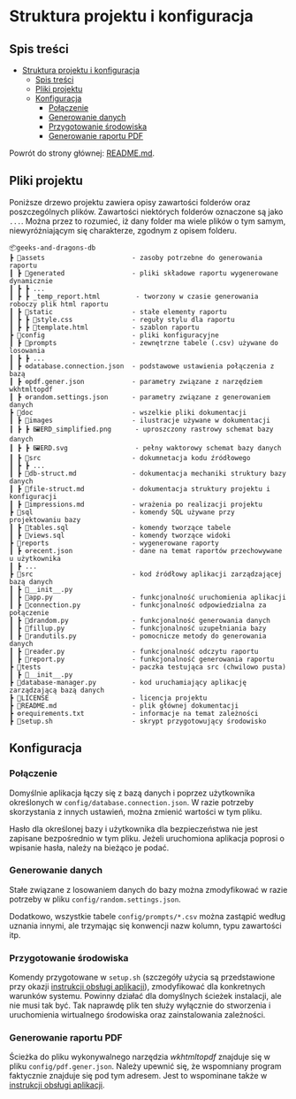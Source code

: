 # Struktura projektu i konfiguracja

## Spis treści

<a id="spis-tresci"></a>

- [Struktura projektu i konfiguracja](#struktura-projektu-i-konfiguracja)
  - [Spis treści](#spis-treści)
  - [Pliki projektu](#pliki-projektu)
  - [Konfiguracja](#konfiguracja)
    - [Połączenie](#połączenie)
    - [Generowanie danych](#generowanie-danych)
    - [Przygotowanie środowiska](#przygotowanie-środowiska)
    - [Generowanie raportu PDF](#generowanie-raportu-pdf)
  
Powrót do strony głównej: [README.md](../README.md).

## Pliki projektu

Poniższe drzewo projektu zawiera opisy zawartości folderów oraz poszczególnych plików. Zawartości niektórych folderów oznaczone są jako `...`. Można przez to rozumieć, iż dany folder ma wiele plików o tym samym, niewyróżniającym się charakterze, zgodnym z opisem folderu.

```
📦geeks-and-dragons-db
┣ 📂assets                      - zasoby potrzebne do generowania raportu
┃ ┣ 📂generated                 - pliki składowe raportu wygenerowane dynamicznie
┃ ┣ ┣ ...
┃ ┣ ┣ _temp_report.html         - tworzony w czasie generowania roboczy plik html raportu 
┃ ┣ 📂static                    - stałe elementy raportu
┃ ┣ ┣ 📜style.css               - reguły stylu dla raportu
┃ ┣ ┣ 📜template.html           - szablon raportu
┣ 📂config                      - pliki konfiguracyjne
┃ ┣ 📂prompts                   - zewnętrzne tabele (.csv) używane do losowania
┃ ┣ ┣ ...
┃ ┣ ⚙️database.connection.json  - podstawowe ustawienia połączenia z bazą
┃ ┣ ⚙️pdf.gener.json            - parametry związane z narzędziem wkhtmltopdf
┃ ┣ ⚙️random.settings.json      - parametry związane z generowaniem danych
┣ 📂doc                         - wszelkie pliki dokumentacji
┃ ┣ 📂images                    - ilustracje używane w dokumentacji
┃ ┣ ┣ 🖼️ERD_simplified.png      - uproszczony rastrowy schemat bazy danych
┃ ┣ ┣ 🖼️ERD.svg                 - pełny waktorowy schemat bazy danych                
┃ ┣ 📂src                       - dokumnetacja kodu źródłowego
┃ ┣ ┣ ...
┃ ┣ 📄db-struct.md              - dokumentacja mechaniki struktury bazy danych
┃ ┣ 📄file-struct.md            - dokumentacja struktury projektu i konfiguracji
┃ ┣ 📄impressions.md            - wrażenia po realizacji projektu
┣ 📂sql                         - komendy SQL używane przy projektowaniu bazy
┃ ┣ 📜tables.sql                - komendy tworzące tabele
┃ ┣ 📜views.sql                 - komendy tworzące widoki
┣ 📂reports                     - wygenerowane raporty
┃ ┣ ⚙️recent.json               - dane na temat raportów przechowywane u użytkownika 
┃ ┣ ...
┣ 📂src                         - kod źródłowy aplikacji zarządzającej bazą danych
┃ ┣ 📜__init__.py
┃ ┣ 📜app.py                    - funkcjonalność uruchomienia aplikacji
┃ ┣ 📜connection.py             - funkcjonalność odpowiedzialna za połączenie
┃ ┣ 📜drandom.py                - funkcjonalność generowania danych
┃ ┣ 📜fillup.py                 - funkcjonalność uzupełniania bazy
┃ ┣ 📜randutils.py              - pomocnicze metody do generowania danych
┃ ┣ 📜reader.py                 - funkcjonalność odczytu raportu
┃ ┣ 📜report.py                 - funkcjonalność generowania raportu
┣ 📂tests                       - paczka testująca src (chwilowo pusta)
┃ ┣ 📜__init__.py               
┣ 📜database-manager.py         - kod uruchamiający aplikację zarządzającą bazą danych
┣ 📄LICENSE                     - licencja projektu
┣ 📄README.md                   - plik głównej dokumentacji
┣ ⚙️requirements.txt            - informacje na temat zależności
┣ 📜setup.sh                    - skrypt przygotowujący środowisko
```

## Konfiguracja

### Połączenie

<a id="polaczenie"></a>

Domyślnie aplikacja łączy się z bazą danych i poprzez użytkownika określonych w `config/database.connection.json`. W razie potrzeby skorzystania z innych ustawień, można zmienić wartości w tym pliku.

Hasło dla określonej bazy i użytkownika dla bezpieczeństwa nie jest zapisane bezpośrednio w tym pliku. Jeżeli uruchomiona aplikacja poprosi o wpisanie hasła, należy na bieżąco je podać.

### Generowanie danych

Stałe związane z losowaniem danych do bazy można zmodyfikować w razie potrzeby w pliku `config/random.settings.json`.

Dodatkowo, wszystkie tabele `config/prompts/*.csv` można zastąpić według uznania innymi, ale trzymając się konwencji nazw kolumn, typu zawartości itp.

### Przygotowanie środowiska

<a id="przygotowanie-srodowiska"></a>

Komendy przygotowane w `setup.sh` (szczegóły użycia są przedstawione przy okazji [instrukcji obsługi aplikacji](../README.md#sposób-użycia)), zmodyfikować dla konkretnych warunków systemu. Powinny działać dla domyślnych ścieżek instalacji, ale nie musi tak być. Tak naprawdę plik ten służy wyłącznie do stworzenia i uruchomienia wirtualnego środowiska oraz zainstalowania zależności.

### Generowanie raportu PDF

Ścieżka do pliku wykonywalnego narzędzia _wkhtmltopdf_ znajduje się w pliku `config/pdf.gener.json`. Należy upewnić się, że wspomniany program faktycznie znajduje się pod tym adresem. Jest to wspominane także w [instrukcji obsługi aplikacji](../README.md#sposób-użycia).
